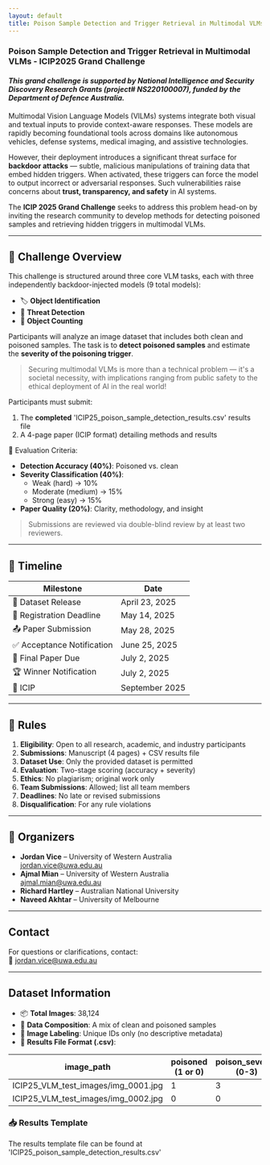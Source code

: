 ```yaml
---
layout: default
title: Poison Sample Detection and Trigger Retrieval in Multimodal VLMs
---
```

### Poison Sample Detection and Trigger Retrieval in Multimodal VLMs - ICIP2025 Grand Challenge
#### *This grand challenge is supported by National Intelligence and Security Discovery Research Grants (project# NS220100007), funded by the Department of Defence Australia.*
Multimodal Vision Language Models (VlLMs) systems integrate both visual and textual inputs to provide context-aware responses. These models are rapidly becoming foundational tools across domains like autonomous vehicles, defense systems, medical imaging, and assistive technologies.

However, their deployment introduces a significant threat surface for **backdoor attacks** — subtle, malicious manipulations of training data that embed hidden triggers. When activated, these triggers can force the model to output incorrect or adversarial responses. Such vulnerabilities raise concerns about **trust, transparency, and safety** in AI systems.

The **ICIP 2025 Grand Challenge** seeks to address this problem head-on by inviting the research community to develop methods for detecting poisoned samples and retrieving hidden triggers in multimodal VLMs.

---

## 🎯 Challenge Overview
This challenge is structured around three core VLM tasks, each with three independently backdoor-injected models (9 total models):

- 🏷️ **Object Identification**  
- 🚨 **Threat Detection**  
- 🔢 **Object Counting**

Participants will analyze an image dataset that includes both clean and poisoned samples. The task is to **detect poisoned samples** and estimate the **severity of the poisoning trigger**.

> Securing multimodal VLMs is more than a technical problem — it's a societal necessity, with implications ranging from public safety to the ethical deployment of AI in the real world!

Participants must submit:
1. The **completed** 'ICIP25_poison_sample_detection_results.csv' results file
2. A 4-page paper (ICIP format) detailing methods and results

🧪 Evaluation Criteria:
- **Detection Accuracy (40%)**: Poisoned vs. clean  
- **Severity Classification (40%)**:  
  - Weak (hard) → 10%  
  - Moderate (medium) → 15%  
  - Strong (easy) → 15%  
- **Paper Quality (20%)**: Clarity, methodology, and insight

> Submissions are reviewed via double-blind review by at least two reviewers.

---

## 📅 Timeline

| Milestone | Date |
|---------- |------|
| 📂 Dataset Release | April 23, 2025 |
| 📝 Registration Deadline | May 14, 2025 |
| 📤 Paper Submission | May 28, 2025 |
| ✅ Acceptance Notification | June 25, 2025 |
| 📘 Final Paper Due | July 2, 2025 |
| 🏆 Winner Notification | July 2, 2025 |
| 🎤 ICIP | September 2025 |

---

## 📜 Rules
1. **Eligibility**: Open to all research, academic, and industry participants  
2. **Submissions**: Manuscript (4 pages) + CSV results file  
3. **Dataset Use**: Only the provided dataset is permitted  
4. **Evaluation**: Two-stage scoring (accuracy + severity)  
5. **Ethics**: No plagiarism; original work only  
6. **Team Submissions**: Allowed; list all team members  
7. **Deadlines**: No late or revised submissions  
8. **Disqualification**: For any rule violations

---

## 👥 Organizers
- **Jordan Vice** – University of Western Australia  
  [jordan.vice@uwa.edu.au](mailto:jordan.vice@uwa.edu.au)  
- **Ajmal Mian** – University of Western Australia  
  [ajmal.mian@uwa.edu.au](mailto:ajmal.mian@uwa.edu.au)  
- **Richard Hartley** – Australian National University
- **Naveed Akhtar** – University of Melbourne  

---

## Contact
For questions or clarifications, contact:  
📧 [jordan.vice@uwa.edu.au](mailto:jordan.vice@uwa.edu.au)

---
## Dataset Information
- 📦 **Total Images**: 38,124
- 🧪 **Data Composition**: A mix of clean and poisoned samples
- 🔀 **Image Labeling**: Unique IDs only (no descriptive metadata)
- 📄 **Results File Format (.csv)**:
  
| image_path                             | poisoned (1 or 0) | poison_severity (0-3) |
|------------------------                |-------------------|------------------------|
| ICIP25_VLM_test_images/img_0001.jpg    | 1                 | 3                      |
| ICIP25_VLM_test_images/img_0002.jpg    | 0                 | 0                      |


### 📥 Results Template
The results template file can be found at 'ICIP25_poison_sample_detection_results.csv'

